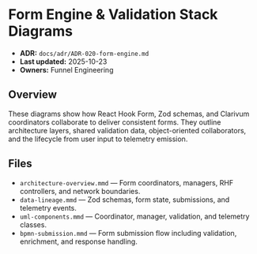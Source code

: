 # Form Engine & Validation Stack Diagrams
- **ADR:** `docs/adr/ADR-020-form-engine.md`
- **Last updated:** 2025-10-23
- **Owners:** Funnel Engineering

## Overview
These diagrams show how React Hook Form, Zod schemas, and Clarivum coordinators collaborate to deliver consistent forms. They outline architecture layers, shared validation data, object-oriented collaborators, and the lifecycle from user input to telemetry emission.

## Files
- `architecture-overview.mmd` — Form coordinators, managers, RHF controllers, and network boundaries.
- `data-lineage.mmd` — Zod schemas, form state, submissions, and telemetry events.
- `uml-components.mmd` — Coordinator, manager, validation, and telemetry classes.
- `bpmn-submission.mmd` — Form submission flow including validation, enrichment, and response handling.
